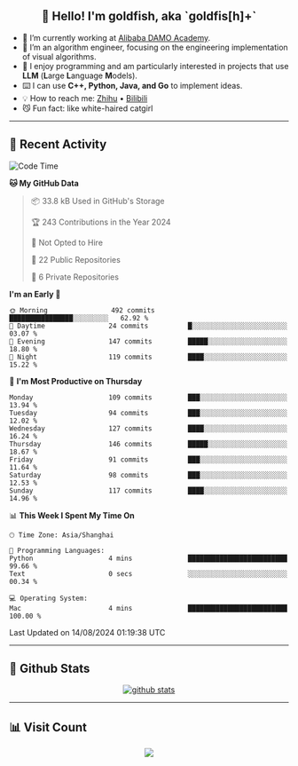 
<h2 align="center">👋 Hello! I'm goldfish, aka `goldfis[h]+`</h2>

- 📍 I’m currently working at [Alibaba DAMO Academy](https://damo.alibaba.com/).  
- 🌱 I’m an algorithm engineer, focusing on the engineering implementation of visual algorithms.  
- 💬 I enjoy programming and am particularly interested in projects that use **LLM** (**L**arge **L**anguage **M**odels).   
- ⌨️ I can use **C++, Python, Java, and Go** to implement ideas.  
- 💡 How to reach me: [Zhihu](https://www.zhihu.com/people/goldfishh) • [Bilibili](https://space.bilibili.com/11349246)  
- 😼 Fun fact: like white-haired catgirl  

-------

## 🔧 Recent Activity

<!--START_SECTION:waka-->
![Code Time](http://img.shields.io/badge/Code%20Time-87%20hrs%2010%20mins-blue)

**🐱 My GitHub Data** 

> 📦 33.8 kB Used in GitHub's Storage 
 > 
> 🏆 243 Contributions in the Year 2024
 > 
> 🚫 Not Opted to Hire
 > 
> 📜 22 Public Repositories 
 > 
> 🔑 6 Private Repositories 
 > 
**I'm an Early 🐤** 

```text
🌞 Morning                492 commits         ████████████████░░░░░░░░░   62.92 % 
🌆 Daytime                24 commits          █░░░░░░░░░░░░░░░░░░░░░░░░   03.07 % 
🌃 Evening                147 commits         █████░░░░░░░░░░░░░░░░░░░░   18.80 % 
🌙 Night                  119 commits         ████░░░░░░░░░░░░░░░░░░░░░   15.22 % 
```
📅 **I'm Most Productive on Thursday** 

```text
Monday                   109 commits         ███░░░░░░░░░░░░░░░░░░░░░░   13.94 % 
Tuesday                  94 commits          ███░░░░░░░░░░░░░░░░░░░░░░   12.02 % 
Wednesday                127 commits         ████░░░░░░░░░░░░░░░░░░░░░   16.24 % 
Thursday                 146 commits         █████░░░░░░░░░░░░░░░░░░░░   18.67 % 
Friday                   91 commits          ███░░░░░░░░░░░░░░░░░░░░░░   11.64 % 
Saturday                 98 commits          ███░░░░░░░░░░░░░░░░░░░░░░   12.53 % 
Sunday                   117 commits         ████░░░░░░░░░░░░░░░░░░░░░   14.96 % 
```


📊 **This Week I Spent My Time On** 

```text
🕑︎ Time Zone: Asia/Shanghai

💬 Programming Languages: 
Python                   4 mins              █████████████████████████   99.66 % 
Text                     0 secs              ░░░░░░░░░░░░░░░░░░░░░░░░░   00.34 % 

💻 Operating System: 
Mac                      4 mins              █████████████████████████   100.00 % 
```


 Last Updated on 14/08/2024 01:19:38 UTC
<!--END_SECTION:waka-->

-------

## 📆 Github Stats

<p align="center">
    <a href="https://github.com/anuraghazra/github-readme-stats">
      <img src="https://github-readme-stats.vercel.app/api?username=goldfishh&show_icons=true&theme=dracula" alt="github stats" />
    </a>
</p>

-------

## 📊 Visit Count

<p align="center">
  <a href="https://count.getloli.com/"><img src="https://count.getloli.com/get/@:goldfishh?theme=rule34"></a>
</p>
